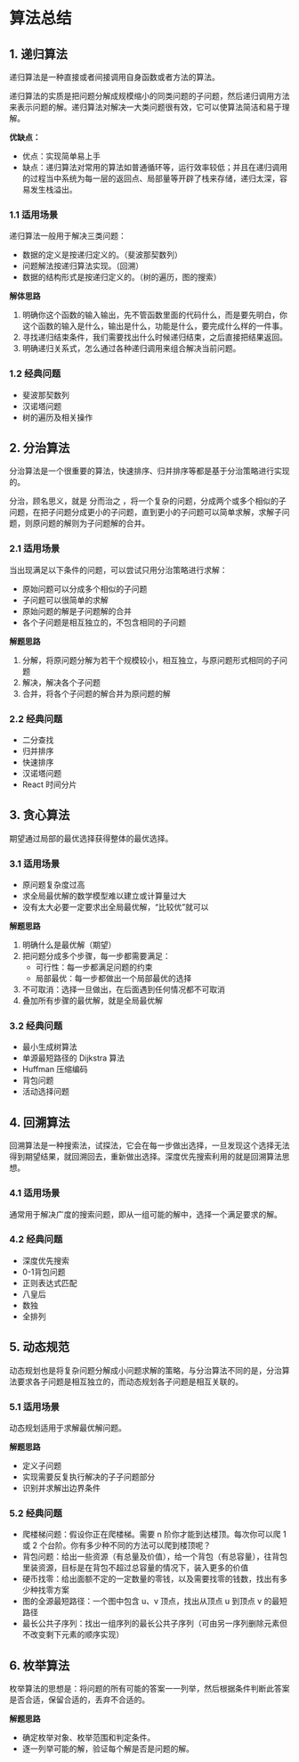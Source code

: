 # 算法总结

## 1. 递归算法

递归算法是一种直接或者间接调用自身函数或者方法的算法。

递归算法的实质是把问题分解成规模缩小的同类问题的子问题，然后递归调用方法来表示问题的解。递归算法对解决一大类问题很有效，它可以使算法简洁和易于理解。

**优缺点：**
- 优点：实现简单易上手
- 缺点：递归算法对常用的算法如普通循环等，运行效率较低；并且在递归调用的过程当中系统为每一层的返回点、局部量等开辟了栈来存储，递归太深，容易发生栈溢出。

### 1.1 适用场景

递归算法一般用于解决三类问题：

- 数据的定义是按递归定义的。（斐波那契数列）
- 问题解法按递归算法实现。（回溯）
- 数据的结构形式是按递归定义的。（树的遍历，图的搜索）

**解体思路**
1. 明确你这个函数的输入输出，先不管函数里面的代码什么，而是要先明白，你这个函数的输入是什么，输出是什么，功能是什么，要完成什么样的一件事。
2. 寻找递归结束条件，我们需要找出什么时候递归结束，之后直接把结果返回。
3. 明确递归关系式，怎么通过各种递归调用来组合解决当前问题。


### 1.2 经典问题
- 斐波那契数列
- 汉诺塔问题
- 树的遍历及相关操作



## 2. 分治算法

分治算法是一个很重要的算法，快速排序、归并排序等都是基于分治策略进行实现的。

分治，顾名思义，就是 分而治之 ，将一个复杂的问题，分成两个或多个相似的子问题，在把子问题分成更小的子问题，直到更小的子问题可以简单求解，求解子问题，则原问题的解则为子问题解的合并。

### 2.1 适用场景

当出现满足以下条件的问题，可以尝试只用分治策略进行求解：

- 原始问题可以分成多个相似的子问题
- 子问题可以很简单的求解
- 原始问题的解是子问题解的合并
- 各个子问题是相互独立的，不包含相同的子问题

**解题思路**
1. 分解，将原问题分解为若干个规模较小，相互独立，与原问题形式相同的子问题
2. 解决，解决各个子问题
3. 合并，将各个子问题的解合并为原问题的解


### 2.2 经典问题
- 二分查找
- 归并排序
- 快速排序
- 汉诺塔问题
- React 时间分片


## 3. 贪心算法
期望通过局部的最优选择获得整体的最优选择。

### 3.1 适用场景
- 原问题复杂度过高
- 求全局最优解的数学模型难以建立或计算量过大
- 没有太大必要一定要求出全局最优解，“比较优”就可以


**解题思路**

1. 明确什么是最优解（期望）
2. 把问题分成多个步骤，每一步都需要满足：
    - 可行性：每一步都满足问题的约束
    - 局部最优：每一步都做出一个局部最优的选择
3. 不可取消：选择一旦做出，在后面遇到任何情况都不可取消
4. 叠加所有步骤的最优解，就是全局最优解


### 3.2 经典问题
- 最小生成树算法
- 单源最短路径的 Dijkstra 算法
- Huffman 压缩编码
- 背包问题
- 活动选择问题


## 4. 回溯算法
回溯算法是一种搜索法，试探法，它会在每一步做出选择，一旦发现这个选择无法得到期望结果，就回溯回去，重新做出选择。深度优先搜索利用的就是回溯算法思想。

### 4.1 适用场景
通常用于解决广度的搜索问题，即从一组可能的解中，选择一个满足要求的解。

### 4.2 经典问题
- 深度优先搜索
- 0-1背包问题
- 正则表达式匹配
- 八皇后
- 数独
- 全排列


## 5. 动态规范

动态规划也是将复杂问题分解成小问题求解的策略，与分治算法不同的是，分治算法要求各子问题是相互独立的，而动态规划各子问题是相互关联的。

### 5.1 适用场景
动态规划适用于求解最优解问题。

**解题思路**
- 定义子问题
- 实现需要反复执行解决的子子问题部分
- 识别并求解出边界条件

### 5.2 经典问题
- 爬楼梯问题：假设你正在爬楼梯。需要 n 阶你才能到达楼顶。每次你可以爬 1 或 2 个台阶。你有多少种不同的方法可以爬到楼顶呢？
- 背包问题：给出一些资源（有总量及价值），给一个背包（有总容量），往背包里装资源，目标是在背包不超过总容量的情况下，装入更多的价值
- 硬币找零：给出面额不定的一定数量的零钱，以及需要找零的钱数，找出有多少种找零方案
- 图的全源最短路径：一个图中包含 u、v 顶点，找出从顶点 u 到顶点 v 的最短路径
- 最长公共子序列：找出一组序列的最长公共子序列（可由另一序列删除元素但不改变剩下元素的顺序实现）


## 6. 枚举算法

枚举算法的思想是：将问题的所有可能的答案一一列举，然后根据条件判断此答案是否合适，保留合适的，丢弃不合适的。

**解题思路**

- 确定枚举对象、枚举范围和判定条件。
- 逐一列举可能的解，验证每个解是否是问题的解。